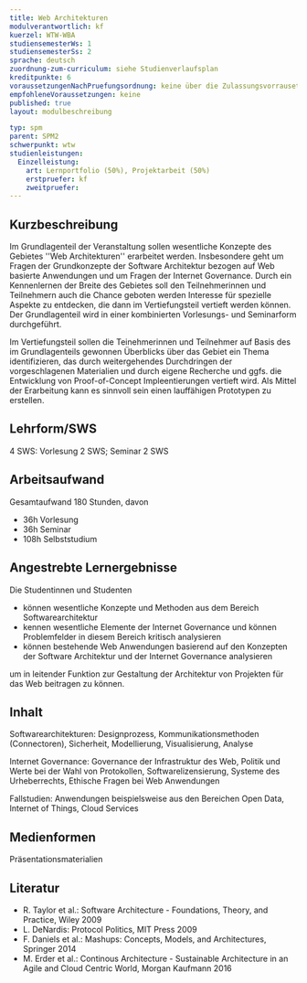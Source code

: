 ```yaml
---
title: Web Architekturen 
modulverantwortlich: kf
kuerzel: WTW-WBA
studiensemesterWs: 1
studiensemesterSs: 2
sprache: deutsch
zuordnung-zum-curriculum: siehe Studienverlaufsplan
kreditpunkte: 6
voraussetzungenNachPruefungsordnung: keine über die Zulassungsvorrausetzungen zum Studium hinausgehenden
empfohleneVoraussetzungen: keine
published: true
layout: modulbeschreibung

typ: spm
parent: SPM2
schwerpunkt: wtw
studienleistungen:
  Einzelleistung:
    art: Lernportfolio (50%), Projektarbeit (50%)
    erstpruefer: kf
    zweitpruefer: 
---
```


## Kurzbeschreibung
Im Grundlagenteil der Veranstaltung sollen wesentliche Konzepte des Gebietes ''Web Architekturen'' erarbeitet werden. Insbesondere geht um Fragen der Grundkonzepte der Software Architektur bezogen auf Web basierte Anwendungen und um Fragen der Internet Governance. Durch ein Kennenlernen der Breite des Gebietes soll den Teilnehmerinnen und Teilnehmern auch die Chance geboten werden Interesse für spezielle Aspekte zu entdecken, die dann im Vertiefungsteil vertieft werden können.
Der Grundlagenteil wird in einer kombinierten Vorlesungs- und Seminarform durchgeführt.

Im Vertiefungsteil sollen die Teinehmerinnen und Teilnehmer auf Basis des im Grundlagenteils gewonnen Überblicks über das Gebiet ein Thema identifizieren, das durch weitergehendes Durchdringen der vorgeschlagenen Materialien und durch eigene Recherche und ggfs. die Entwicklung von Proof-of-Concept Impleentierungen vertieft wird. Als Mittel der Erarbeitung kann es sinnvoll sein einen lauffähigen Prototypen zu erstellen. 

## Lehrform/SWS 
4 SWS: Vorlesung 2 SWS; Seminar 2 SWS

## Arbeitsaufwand 
Gesamtaufwand 180 Stunden, davon 
- 36h Vorlesung 
- 36h Seminar 
- 108h Selbststudium 


## Angestrebte Lernergebnisse
Die Studentinnen und Studenten
- können wesentliche Konzepte und Methoden aus dem Bereich Softwarearchitektur
- kennen wesentliche Elemente der Internet Governance und können Problemfelder in diesem Bereich kritisch analysieren
- können bestehende Web Anwendungen basierend auf den Konzepten der Software Architektur und der Internet Governance analysieren

um in leitender Funktion zur Gestaltung der Architektur von Projekten für das Web beitragen zu können.

## Inhalt
Softwarearchitekturen: Designprozess, Kommunikationsmethoden (Connectoren), Sicherheit, Modellierung, Visualisierung, Analyse

Internet Governance: Governance der Infrastruktur des Web, Politik und Werte bei der Wahl von Protokollen, Softwarelizensierung, Systeme des Urheberrechts, Ethische Fragen bei Web Anwendungen

Fallstudien: Anwendungen beispielsweise aus den Bereichen Open Data, Internet of Things, Cloud Services


## Medienformen
Präsentationsmaterialien

## Literatur
- R. Taylor et al.: Software Architecture - Foundations, Theory, and Practice, Wiley 2009
- L. DeNardis: Protocol Politics, MIT Press 2009
- F. Daniels et al.: Mashups: Concepts, Models, and Architectures, Springer 2014
- M. Erder et al.: Continous Architecture - Sustainable Architecture in an Agile and Cloud Centric World, Morgan Kaufmann 2016 
